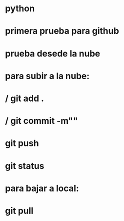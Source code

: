 # python
# primera prueba para github
# prueba desede la nube
# para subir a la nube:
# / git add .
# / git commit -m""
# git push

# git status

# para bajar a local:
# git pull
